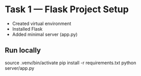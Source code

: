 # Task 1 — Flask Project Setup

- Created virtual environment
- Installed Flask
- Added minimal server (app.py)

## Run locally
source .venv/bin/activate
pip install -r requirements.txt
python server/app.py
